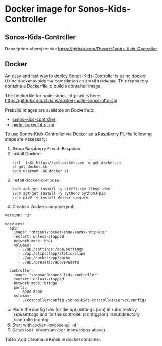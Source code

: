 # Docker image for Sonos-Kids-Controller
## Sonos-Kids-Controller
Description of project see https://github.com/Thyraz/Sonos-Kids-Controller

## Docker
An easy and fast way to deploy Sonos-Kids-Controller is using docker. Using docker avoids the compilation on small hardware. This repository contains a Dockerfile to build a container image. 

The Dockerfile for node-sonos-http-api is here: https://github.com/chrisns/docker-node-sonos-http-api

Prebuild images are available on Dockerhub:
* [sonos-kids-controller](https://hub.docker.com/repository/docker/stepman0/sonos-kids-controller)
* [node-sonos-http-api](https://hub.docker.com/r/chrisns/docker-node-sonos-http-api/)

To use Sonos-Kids-Controller via Docker an a Raspberry Pi, the following steps are necessary:
1. Setup Raspberry Pi with Raspbian
2. Install Docker:
    ```
    curl -fsSL https://get.docker.com -o get-docker.sh
    sh get-docker.sh
    sudo usermod -aG docker pi
    ```
3. Install docker-compose:
    ```
    sudo apt-get install -y libffi-dev libssl-dev
    sudo apt-get install -y python3 python3-pip
    sudo pip3 -v install docker-compose
    ```
4. Create a docker-compose.yml:
```
version: "3"

services:
  api:
    image: "chrisns/docker-node-sonos-http-api"
    restart: unless-stopped
    network_mode: host
    volumes:
      - ./api/settings:/app/settings
      - ./api/clips:/app/static/clips
      - ./api/cache:/app/cache
      - ./api/presets:/app/presets

  controller:
    image: "stepman0/sonos-kids-controller"
    restart: unless-stopped
    network_mode: bridge
    ports:
      - 8200:8200
    volumes:
      - ./controller/config:/sonos-kids-controller/server/config/
```
5. Place the config files for the api (settings.json) in subdirectory ./api/settings and for the controller (config.json) in subdirectory ./controller/config
6. Start with `docker-compose up -d`
7. Setup local chromium (see instructions above)

ToDo: Add Chromium Kiosk in docker container.

